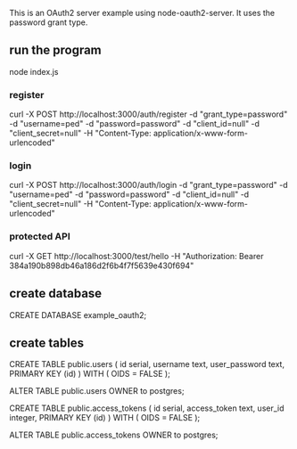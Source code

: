 This is an OAuth2 server example using node-oauth2-server. It uses the password grant type.

## run the program 
node index.js

### register
curl -X POST http://localhost:3000/auth/register -d "grant_type=password" -d "username=ped" -d "password=password" -d "client_id=null" -d "client_secret=null" -H "Content-Type: application/x-www-form-urlencoded"

### login
curl -X POST http://localhost:3000/auth/login -d "grant_type=password" -d "username=ped" -d "password=password" -d "client_id=null" -d "client_secret=null" -H "Content-Type: application/x-www-form-urlencoded"

### protected API
curl -X GET http://localhost:3000/test/hello -H "Authorization: Bearer 384a190b898db46a186d2f6b4f7f5639e430f694"

## create database
CREATE DATABASE example_oauth2;

## create tables
CREATE TABLE public.users
(
    id serial,
    username text,
    user_password text,
    PRIMARY KEY (id)
)
WITH (
    OIDS = FALSE
);

ALTER TABLE public.users
    OWNER to postgres;



CREATE TABLE public.access_tokens
(
    id serial,
    access_token text,
    user_id integer,
    PRIMARY KEY (id)
)
WITH (
    OIDS = FALSE
);

ALTER TABLE public.access_tokens
    OWNER to postgres;
